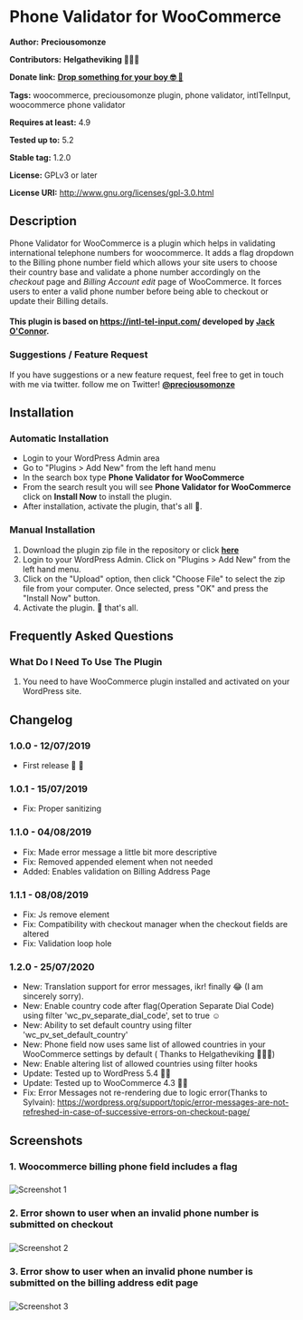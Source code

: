 # Phone Validator for WooCommerce

**Author:** __Preciousomonze__

**Contributors:** __Helgatheviking 🤾🏻‍♀️__


**Donate link:** <a href="https://rave.flutterwave.com/pay/preciousomonze" target="_blank">__Drop something for your boy 🤓 🥳__</a>

**Tags:** woocommerce, preciousomonze plugin, phone validator, intlTelInput, woocommerce phone validator

**Requires at least:** 4.9

**Tested up to:** 5.2

**Stable tag:** 1.2.0

**License:** GPLv3 or later

**License URI:** http://www.gnu.org/licenses/gpl-3.0.html

## Description

Phone Validator for WooCommerce is a plugin which helps in validating international telephone numbers for woocommerce. It adds a flag dropdown to the Billing phone number field which allows your site users to choose their country base and validate a phone number accordingly on the _checkout_ page and _Billing Account edit_ page of WooCommerce. It forces users to enter a valid phone number before being able to checkout or update their Billing details.

#### This plugin is based on https://intl-tel-input.com/ developed by [Jack O'Connor](https://github.com/jackocnr/).

### Suggestions / Feature Request

If you have suggestions or a new feature request, feel free to get in touch with me via twitter. follow me on Twitter! **[@preciousomonze](https://twitter.com/preciousomonze)**


## Installation


### Automatic Installation
* 	Login to your WordPress Admin area
* 	Go to "Plugins > Add New" from the left hand menu
* 	In the search box type __Phone Validator for WooCommerce__
*	From the search result you will see __Phone Validator for WooCommerce__ click on __Install Now__ to install the plugin.
*	After installation, activate the plugin, that's all 🤗.


### Manual Installation
1. 	Download the plugin zip file in the repository or click [__here__](https://github.com/Preciousomonze/woocommerce-phone-validator/releases/)
2. 	Login to your WordPress Admin. Click on "Plugins > Add New" from the left hand menu.
3.  Click on the "Upload" option, then click "Choose File" to select the zip file from your computer. Once selected, press "OK" and press the "Install Now" button.
4.  Activate the plugin. 🤧 that's all.


## Frequently Asked Questions

### What Do I Need To Use The Plugin

1.	You need to have WooCommerce plugin installed and activated on your WordPress site.

## Changelog

### 1.0.0 - 12/07/2019
*   First release 🤗 🥳
### 1.0.1 - 15/07/2019
* Fix: Proper sanitizing
### 1.1.0  - 04/08/2019
* Fix: Made error message a little bit more descriptive
* Fix: Removed appended element when not needed
* Added: Enables validation on Billing Address Page
### 1.1.1 -  08/08/2019
* Fix: Js remove element
* Fix: Compatibility with checkout manager when the checkout fields are altered
* Fix: Validation loop hole
### 1.2.0 - 25/07/2020
* New: Translation support for error messages, ikr! finally 😂 (I am sincerely sorry).
* New: Enable country code after flag(Operation Separate Dial Code) using filter 'wc_pv_separate_dial_code', set to true ☺️
* New: Ability to set default country using filter 'wc_pv_set_default_country'
* New: Phone field now uses same list of allowed countries in your WooCommerce settings by default ( Thanks to Helgatheviking 🤾🏻‍♀️)
* New: Enable altering list of allowed countries using filter hooks
* Update: Tested up to WordPress 5.4 🥳🥳
* Update: Tested up to WooCommerce 4.3 🥳🥳
* Fix: Error Messages not re-rendering due to logic error(Thanks to Sylvain): https://wordpress.org/support/topic/error-messages-are-not-refreshed-in-case-of-successive-errors-on-checkout-page/

## Screenshots ##

### 1. Woocommerce billing phone field includes a flag
###
![Screenshot 1](https://github.com/Preciousomonze/woocommerce-phone-validator/blob/master/assets/images/screenshot-1.PNG)

### 2. Error shown to user when an invalid phone number is submitted on checkout
###
![Screenshot 2](https://github.com/Preciousomonze/woocommerce-phone-validator/blob/master/assets/images/screenshot-2.PNG)

### 3. Error show to user when an invalid phone number is submitted on the billing address edit page
###
![Screenshot 3](https://github.com/Preciousomonze/woocommerce-phone-validator/blob/master/assets/images/screenshot-3.png)
